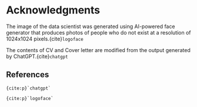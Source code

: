 # Acknowledgments

The image of the data scientist was generated using AI-powered face generator that produces photos of people who do not exist at a resolution of 1024x1024 pixels.{cite}`logoface`

The contents of CV and Cover letter are modified from the output generated by ChatGPT.{cite}`chatgpt`

## References

```{bibliography}
{cite:p}`chatgpt`

{cite:p}`logoface`
```